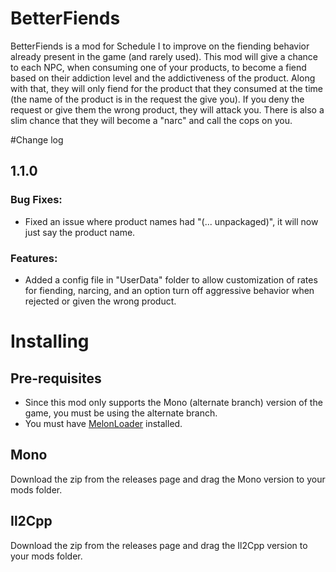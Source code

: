# BetterFiends
BetterFiends is a mod for Schedule I to improve on the fiending behavior already present in the game (and rarely used). This mod will give a chance to each NPC, when consuming one of your products, to become a fiend based on their addiction level and the addictiveness of the product. Along with that, they will only fiend for the product that they consumed at the time (the name of the product is in the request the give you). If you deny the request or give them the wrong product, they will attack you. There is also a slim chance that they will become a "narc" and call the cops on you.

#Change log
## 1.1.0
### Bug Fixes:
* Fixed an issue where product names had "(... unpackaged)", it will now just say the product name.
### Features:
* Added a config file in "UserData" folder to allow customization of rates for fiending, narcing, and an option turn off aggressive behavior when rejected or given the wrong product.

# Installing
## Pre-requisites
* Since this mod only supports the Mono (alternate branch) version of the game, you must be using the alternate branch.
* You must have [MelonLoader](https://melonwiki.xyz/#/) installed.
## Mono
Download the zip from the releases page and drag the Mono version to your mods folder.

## Il2Cpp
Download the zip from the releases page and drag the Il2Cpp version to your mods folder.
